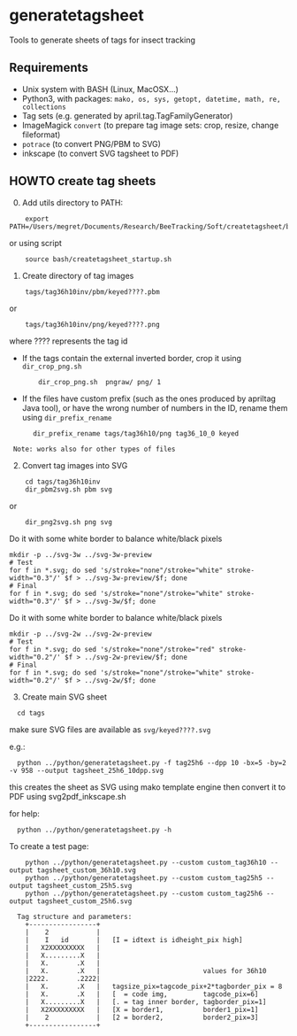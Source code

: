 # generatetagsheet
Tools to generate sheets of tags for insect tracking

## Requirements

- Unix system with BASH (Linux, MacOSX...)
- Python3, with packages:
    `mako, os, sys, getopt, datetime, math, re, collections`
- Tag sets (e.g. generated by april.tag.TagFamilyGenerator) 
- ImageMagick `convert` (to prepare tag image sets: crop, resize, change fileformat)
- `potrace` (to convert PNG/PBM to SVG)
- inkscape (to convert SVG tagsheet to PDF)


## HOWTO create tag sheets

0. Add utils directory to PATH:

```
    export PATH=/Users/megret/Documents/Research/BeeTracking/Soft/createtagsheet/bash:$PATH
```
or using script
```
    source bash/createtagsheet_startup.sh
```

1. Create directory of tag images

```
    tags/tag36h10inv/pbm/keyed????.pbm
```
  or
```
    tags/tag36h10inv/png/keyed????.png
```

  where ???? represents the tag id

  - If the tags contain the external inverted border, crop it using `dir_crop_png.sh`
    ```
        dir_crop_png.sh  pngraw/ png/ 1
    ```
  - If the files have custom prefix (such as the ones produced by apriltag Java tool), or have the wrong number of numbers in the ID, rename them using `dir_prefix_rename`
  ```
        dir_prefix_rename tags/tag36h10/png tag36_10_0 keyed
  ```
     Note: works also for other types of files
     
     
2. Convert tag images into SVG

```
    cd tags/tag36h10inv
    dir_pbm2svg.sh pbm svg
```
  or
```
    dir_png2svg.sh png svg
```

Do it with some white border to balance white/black pixels

```
mkdir -p ../svg-3w ../svg-3w-preview
# Test
for f in *.svg; do sed 's/stroke="none"/stroke="white" stroke-width="0.3"/' $f > ../svg-3w-preview/$f; done
# Final
for f in *.svg; do sed 's/stroke="none"/stroke="white" stroke-width="0.3"/' $f > ../svg-3w/$f; done
```

Do it with some white border to balance white/black pixels

```
mkdir -p ../svg-2w ../svg-2w-preview
# Test
for f in *.svg; do sed 's/stroke="none"/stroke="red" stroke-width="0.2"/' $f > ../svg-2w-preview/$f; done
# Final
for f in *.svg; do sed 's/stroke="none"/stroke="white" stroke-width="0.2"/' $f > ../svg-2w/$f; done
```


3. Create main SVG sheet

```
  cd tags
```
  make sure SVG files are available as `svg/keyed????.svg`

  e.g.:
```
  python ../python/generatetagsheet.py -f tag25h6 --dpp 10 -bx=5 -by=2 -v 958 --output tagsheet_25h6_10dpp.svg
```
  this creates the sheet as SVG using mako template engine
  then convert it to PDF using svg2pdf_inkscape.sh
  
  for help:
```
  python ../python/generatetagsheet.py -h
```

  To create a test page:
```
    python ../python/generatetagsheet.py --custom custom_tag36h10 --output tagsheet_custom_36h10.svg
    python ../python/generatetagsheet.py --custom custom_tag25h5 --output tagsheet_custom_25h5.svg
    python ../python/generatetagsheet.py --custom custom_tag25h6 --output tagsheet_custom_25h6.svg
```
  

      Tag structure and parameters:
        +-----------------+
        |    2            |
        |    I   id       |   [I = idtext is idheight_pix high]
        |   X2XXXXXXXXX   |   
        |   X.........X   |   
        |   X.       .X   |   
        |   X.       .X   |                          values for 36h10
        |2222.       .2222|    
        |   X.       .X   |   tagsize_pix=tagcode_pix+2*tagborder_pix = 8                      
        |   X.       .X   |   [  = code img,         tagcode_pix=6]
        |   X.........X   |   [. = tag inner border, tagborder_pix=1]
        |   X2XXXXXXXXX   |   [X = border1,          border1_pix=1]
        |    2            |   [2 = border2,          border2_pix=3]
        +-----------------+
